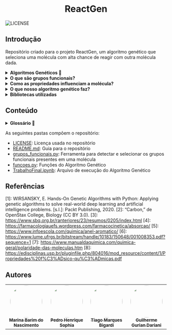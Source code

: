 <h1 align="center"> ReactGen </h1>

![LICENSE](https://img.shields.io/badge/LICENSE-GNU%20General%20Public%20License%20v3.0-blue)

## Introdução
Repositório criado para o projeto ReactGen, um algoritmo genético que seleciona uma molécula com alta chance de reagir com outra molécula dada.

<details>
    
__<summary>Algoritmos Genéticos :dna:</summary>__
    
Os algoritmos genéticos são uma família de algoritmos de busca inspirados nos princípios da evolução da natureza. Ao simular o processo de seleção natural e reprodução, eles são capazes de gerar soluções de alta qualidade para diversos problemas relacionados à busca, otimização e aprendizado. A sua analogia com a evolução natural permite que os algoritmos genéticos superem os desafios encontrados pelos algoritmos de busca e otimização convencionais, principalmente em problemas com uma grande quantidade de parâmetros e representações matemáticas complexas.
</details>

<details>
    
__<summary>O que são grupos funcionais?</summary>__
    
Os grupos funcionais são sequências químicas, ou padrões de átomos, que exibem uma "função" consistente (propriedades e reatividade) independentemente da molécula em que são encontrados
    
</details>

<details>
    
__<summary>Como as propriedades influenciam a molécula?</summary>__
    
- **Massa Molecular:** A massa molecular é a soma das massas atômicas de todos os átomos presentes em uma molécula. Ela pode influenciar em diversas propriedades, como a solubilidade, ponto de fusão e ebulição, densidade, entre outras. Moléculas com maior massa molecular tendem a ter maior ponto de fusão e ebulição, além de serem menos voláteis.

- **Área de Superfície:** A área de superfície de uma molécula pode influenciar na velocidade de reações químicas. Quanto maior for a superfície de contato das substâncias reagentes, maior será a velocidade com que se processará a reação.

- **LogP:** O LogP é um parâmetro que indica a tendência preferencial de um fármaco se dissolver em uma fase oleosa ou aquosa. Quanto maior o valor de LogP, mais hidrofóbico e lipossolúvel será o fármaco. Esse valor pode variar de -3 a 7, no entanto, o valor ideal para fármacos fica entre 2 a 5, isso porque valores abaixo desse limite dificultam a permeação pela membrana plasmática, enquanto que fármacos com LogP maior que 5 podem ficar retidos na membrana, devido a sua alta lipossolubilidade.

- **Anéis Aromáticos:** Os anéis aromáticos são compostos orgânicos cíclicos e planares que possuem ligações duplas alternadas, que pelo fenômeno de ressonância formam nuvens de elétrons pi deslocalizadas. Eles podem influenciar em diversas propriedades, como a estabilidade química, interações intermoleculares, entre outras. Moléculas aromáticas normalmente exibem uma estabilidade química ampliada em comparação às moléculas semelhantes não aromáticas.

- **Polaridade:** A polaridade das moléculas está relacionada com o fato de o composto apresentar ou não áreas com cargas diferentes (positiva e negativa). As moléculas com polos são denominadas polares, e as que não os apresentam são as apolares. A polaridade das moléculas pode influenciar em diversas propriedades, como a solubilidade, ponto de fusão e ebulição, entre outras. Por exemplo, moléculas polares tendem a ser mais solúveis em solventes polares, enquanto moléculas apolares tendem a ser mais solúveis em solventes apolares.

- **Raio Molecular:** O raio molecular é a distância entre o núcleo do átomo e sua camada mais externa de elétrons. Ele pode influenciar em diversas propriedades, como a reatividade química, energia de ionização, entre outras. Átomos com maior raio tendem a ser mais reativos e ter menor energia de ionização.

- **Densidade de Carga:** A densidade de carga é a quantidade de carga elétrica por unidade de volume. Ela pode influenciar em diversas propriedades, como a polaridade, reatividade química, entre outras. Moléculas com maior densidade de carga tendem a ser mais reativas e polares.
    
</details>

<details>
    
__<summary>O que nosso algoritmo genético faz?</summary>__

Nosso algoritmo genético é projetado para otimizar a combinação de grupos funcionais em uma molécula de referência. Aqui está uma visão geral do funcionamento do algoritmo em relação às moléculas:

**Inicialização:** A população inicial de indivíduos é criada com base em um tamanho fixo (TAM_POP) e um número máximo de grupos funcionais permitidos (MAX_GROUPS). Cada indivíduo representa uma combinação aleatória de grupos funcionais.

**Avaliação:** Cada indivíduo na população é avaliado em relação à sua adequação ou ajuste para a molécula de referência. Isso é feito por meio da função de fitness, que avalia a qualidade da combinação de grupos funcionais em relação à molécula.

**Seleção:** Os indivíduos mais adequados são selecionados para reprodução com base em seus valores de fitness.

**Reprodução:** Os indivíduos selecionados são combinados através do cruzamento (crossover) e da mutação para gerar descendentes. O operador de cruzamento é aplicado para trocar informações genéticas entre dois indivíduos, enquanto a mutação introduz pequenas alterações aleatórias nos indivíduos.

**Atualização da população:** Os descendentes gerados substituem os indivíduos menos adequados na população atual, mantendo o tamanho da população constante. Isso permite que as características mais favoráveis sejam transmitidas para as gerações subsequentes.

**Critério de parada:** O processo de seleção, reprodução e atualização é repetido por um número específico de gerações (NUM_GEN) ou até que algum critério de parada seja atendido.

O objetivo final desse algoritmo genético é encontrar a combinação de grupos funcionais que resulta na melhor adequação ou ajuste para a molécula de referência fornecida. A função de fitness é responsável por avaliar essa adequação, e o algoritmo busca aprimorar a população ao longo das gerações, selecionando os indivíduos mais aptos e aplicando operadores genéticos para explorar o espaço de soluções em busca de melhores resultados.
    
</details>

<details>
    
__<summary>Bibliotecas utilizadas</summary>__

- **random:** A biblioteca 'random' é utilizada para gerar números aleatórios
    
- **copy:** A biblioteca 'copy' fornece funções para copiar objetos
    
- **pubchempy:** A biblioteca 'pubchempy' é uma API que permite acessar o banco de dados do PubChem, uma plataforma de química que fornece informações sobre compostos químicos. No código, ela é utilizada para buscar informações sobre uma molécula de referência, como o SMILES (Simplified Molecular Input Line Entry System), que é uma representação textual da estrutura química
    
- **rdkit**: O 'RDKit' é uma biblioteca de química computacional amplamente utilizada. Ela oferece uma ampla gama de recursos para manipulação, visualização e análise de moléculas. No código, as seguintes subbibliotecas do RDKit são importadas:

    - Chem: A subbiblioteca 'Chem' fornece classes e funções para manipulação de moléculas. Ela é usada para criar objetos Mol a partir de SMILES e calcular fórmulas moleculares

    - Fragments: A subbiblioteca 'Fragments' contém funções relacionadas à fragmentação de moléculas
    
    - Draw: A subbiblioteca 'Draw' contém funções para visualização de moléculas

    - rdMolDescriptors: A subbiblioteca 'rdMolDescriptors' contém funções relacionadas à descrição molecular, como o cálculo da fórmula molecular
    
- **PIL (Python Imaging Library):** A biblioteca 'PIL' fornece funcionalidades para processamento de imagens
    
</details>
    
## Conteúdo

<details>
    
__<summary>Glossário :page_with_curl:</summary>__
    
    
- __*Indivíduos*:__ Em algoritmos genéticos, os indivíduos são soluções potenciais para um problema. Cada indivíduo é representado por um cromossomo, que contém genes que codificam características ou traços específicos.

- __*População*:__ Uma população é uma coleção de indivíduos que são avaliados e evoluídos ao longo do tempo. A população representa a geração atual de soluções potenciais.

- __*Gene*:__ Um gene é uma seção específica de um cromossomo que codifica um traço ou característica particular. Por exemplo, em um algoritmo genético para otimizar o design de uma asa de avião, um gene pode representar o ângulo no qual a asa está inclinada.

- __*Cromossomos*:__ Um cromossomo é uma sequência de genes que representa uma solução individual para o problema em questão. Em algoritmos genéticos codificados em binário, os cromossomos são geralmente representados como sequências de 0s e 1s.

- __*Geração*:__ Uma geração refere-se a uma iteração do algoritmo genético. Durante cada geração, a função de aptidão é aplicada para avaliar os indivíduos da população, e novos indivíduos são criados por meio de seleção, cruzamento e mutação.

- __*Função de objetivo*:__ A função de aptidão é usada para avaliar o quão bem cada indivíduo da população resolve o problema em questão. Ela atribui uma pontuação de aptidão a cada indivíduo com base em quão próximo sua solução está de ser ótima.

- __*Seleção*:__ A seleção é o processo pelo qual os indivíduos com pontuações de aptidão mais altas têm maior probabilidade de serem escolhidos para reprodução (ou seja, passar seus genes adiante) do que aqueles com pontuações de aptidão mais baixas.

- __*Cruzamento*:__ O cruzamento envolve a combinação de dois cromossomos parentais para criar um ou mais cromossomos filhos. Esse processo pode ajudar a criar novas combinações de genes que podem levar a melhores soluções.

- __*Mutação*:__ A mutação envolve a alteração aleatória de um ou mais genes no cromossomo de um indivíduo. Esse processo pode ajudar a introduzir novos traços na população que podem levar a melhores soluções.

</details>

As seguintes pastas compõem o repositório:
- [LICENSE](https://github.com/PedroSophiaaa/ReactGen/blob/main/LICENSE): Licença usada no repositório
- [README.md](https://github.com/PedroSophiaaa/ReactGen/blob/main/README.md): Guia para o repositório
- [grupos_funcionais.py](https://github.com/PedroSophiaaa/ReactGen/blob/main/grupos_funcionais.py): Ferramenta para detectar e selecionar os grupos funcionais presentes em uma molécula
- [funcoes.py](https://github.com/PedroSophiaaa/ReactGen/blob/main/funcoes.py): Funções do Algoritmo Genético
- [TrabalhoFinal.ipynb](https://github.com/PedroSophiaaa/ReactGen/blob/main/TrabalhoFinal.ipynb): Arquivo de execução do Algoritmo Genético

## Referências
[1]: WIRSANSKY, E. Hands-On Genetic Algorithms with Python: Applying genetic algorithms to solve real-world deep learning and artificial intelligence problems. [s.l.]: Packt Publishing, 2020.
[2]: “Carbon,” de OpenStax College, Biology (CC BY 3.0).
[3]: https://www.sbq.org.br/ranteriores/23/resumos/0205/index.html
[4]: https://farmacologiauefs.wordpress.com/farmacocinetica/absorcao/
[5]: https://www.infoescola.com/quimica/anel-aromatico/
[6]: https://www.lume.ufrgs.br/bitstream/handle/10183/150648/001008353.pdf?sequence=1
[7]: https://www.manualdaquimica.com/quimica-geral/polaridade-das-moleculas.htm
[8]: https://edisciplinas.usp.br/pluginfile.php/804016/mod_resource/content/1/Propriedades%20f%C3%ADsico-qu%C3%ADmicas.pdf


## Autores

<table>
  <tr>
    <td align="center"><a href="https://github.com/Marihbn"><img style="border-radius: 50%;" src="https://avatars.githubusercontent.com/u/107010586?v=4" width="100px;" alt=""/><br /><sub><b>Marina Barim do Nascimento</b></sub></a><br /></td>
    <td align="center"><a href="https://github.com/PedroSophiaaa"><img style="border-radius: 50%;" src="https://avatars.githubusercontent.com/u/106617753?v=4" width="100px;" alt=""/><br /><sub><b>Pedro Henrique Sophia</b></sub></a><br/></td>
    <td align="center"><a href="https://github.com/TiagoMarquesHxH"><img style="border-radius: 50%;" src="https://avatars.githubusercontent.com/u/106617887?v=4" width="100px;" alt=""/><br /><sub><b>Tiago Marques Bigardi</b></sub></a><br/></td>
    <td align="center"><a href="https://github.com/guilhermeilum"><img style="border-radius: 50%;" src="https://avatars.githubusercontent.com/u/107007032?v=4" width="100px;" alt=""/><br /><sub><b>Guilherme Gurian Dariani</b></sub></a><br/></td>
  </tr>
</table>
